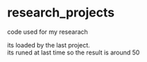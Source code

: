 # research_projects
code used for my researach

its loaded by the last project.<br>
its runed at last time 
so the result is around 50
